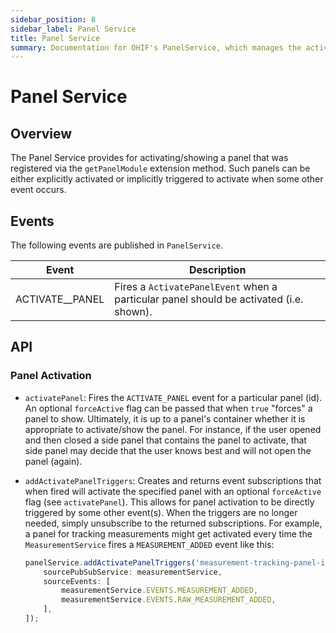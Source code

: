 ```yaml
---
sidebar_position: 8
sidebar_label: Panel Service
title: Panel Service
summary: Documentation for OHIF's PanelService, which manages the activation and display of side panels registered via extension modules, with support for explicit activation or event-triggered display of panels.
---
```


# Panel Service

## Overview

The Panel Service provides for activating/showing a panel that was registered
via the `getPanelModule` extension method. Such panels can be either explicitly
activated or implicitly triggered to activate when some other event occurs.

## Events

The following events are published in `PanelService`.

| Event                 | Description                                            |
| --------------------- | ------------------------------------------------------ |
| ACTIVATE__PANEL       | Fires a `ActivatePanelEvent` when a particular panel should be activated (i.e. shown).     |


## API

### Panel Activation

- `activatePanel`: Fires the `ACTIVATE_PANEL` event for a particular panel (id).
An optional `forceActive` flag can be passed that when `true` "forces" a
panel to show. Ultimately, it is up to a panel's container whether it
is appropriate to activate/show the panel. For instance, if the user opened and then
closed a side panel that contains the panel to activate, that side panel
may decide that the user knows best and will not open the panel (again).

- `addActivatePanelTriggers`: Creates and returns event subscriptions that when
fired will activate the specified panel with an optional `forceActive` flag
(see `activatePanel`). This allows for panel activation to be directly triggered
by some other event(s). When the triggers are no longer needed, simply
unsubscribe to the returned subscriptions. For example, a panel
for tracking measurements might get activated every time the
`MeasurementService` fires a `MEASUREMENT_ADDED` event like this:
    ```js
    panelService.addActivatePanelTriggers('measurement-tracking-panel-id', [
        sourcePubSubService: measurementService,
        sourceEvents: [
            measurementService.EVENTS.MEASUREMENT_ADDED,
            measurementService.EVENTS.RAW_MEASUREMENT_ADDED,
        ],
    ]);
    ```
